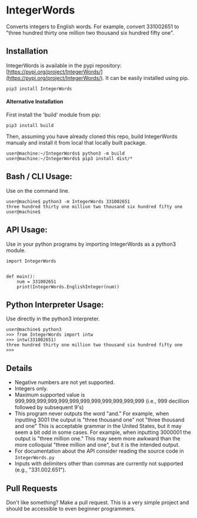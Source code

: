 # IntegerWords
Converts integers to English words.  For example, convert 331002651 to "three hundred thirty one million two thousand six hundred fifty one".


## Installation
IntegerWords is available in the pypi repository: [https://pypi.org/project/IntegerWords/](https://pypi.org/project/IntegerWords/).  It can be easily installed using pip.

```
pip3 install IntegerWords
```


#### Alternative Installation
First install the 'build' module from pip:
```
pip3 install build
```

Then, assuming you have already cloned this repo, build IntegerWords manualy and install it from local that locally built package.

```
user@machine:~/IntegerWords$ python3 -m build
user@machine:~/IntegerWords$ pip3 install dist/*
```



## Bash / CLI Usage:
Use on the command line.

```
user@machine$ python3 -m IntegerWords 331002651
three hundred thirty one million two thousand six hundred fifty one 
user@machine$
```


## API Usage:
Use in your python programs by importing IntegerWords as a python3 module.

```
import IntegerWords


def main():
	num = 331002651
	print(IntegerWords.EnglishInteger(num))

```


## Python Interpreter Usage:
Use directly in the python3 interpreter.

```
user@machine$ python3
>>> from IntegerWords import intw
>>> intw(331002651)
three hundred thirty one million two thousand six hundred fifty one 
>>>
```


## Details
* Negative numbers are not yet supported.
* Integers only.
* Maximum supported value is 999,999,999,999,999,999,999,999,999,999,999,999 (i.e., 999 decillion followed by subsequent 9's)
* This program never outputs the word "and."  For example, when inputting 3001 the output is "three thousand one" not "three thousand and one"  This is acceptable grammar in the United States, but it may seem a bit odd in some cases.  For example, when inputting 3000001 the output is "three million one."  This may seem more awkward than the more colloquial "three million and one", but it is the intended output.
* For documentation about the API consider reading the source code in `IntegerWords.py`
* Inputs with delimiters other than commas are currently not supported (e.g., "331.002.651").


## Pull Requests
Don't like something?  Make a pull request.  This is a very simple project and should be accessible to even beginner programmers.
